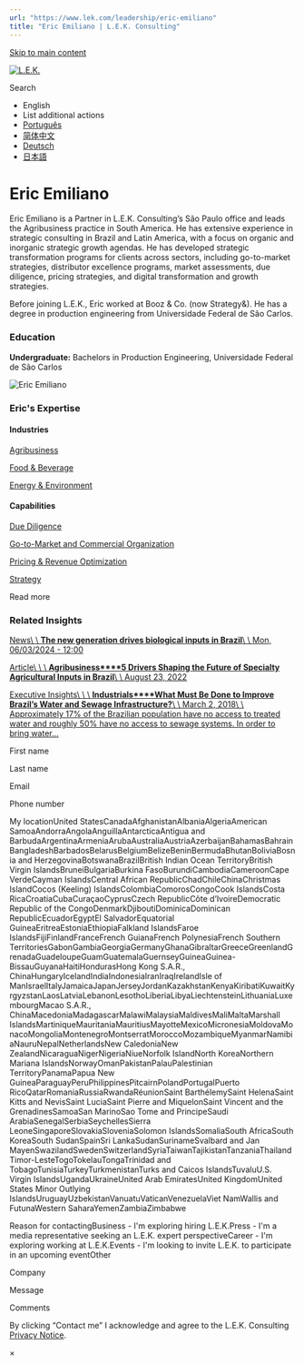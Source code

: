```yaml
---
url: "https://www.lek.com/leadership/eric-emiliano"
title: "Eric Emiliano | L.E.K. Consulting"
---
```


[Skip to main content](https://www.lek.com/leadership/eric-emiliano#main-content)

[![L.E.K.](https://www.lek.com/themes/lek/images/new-logo.svg)](https://www.lek.com/ "L.E.K.")

Search

- English
- List additional actions
- [Português](https://www.lek.com/pt-br/leadership/eric-emiliano)
- [简体中文](https://www.lek.com/zh-hant/lek-china)
- [Deutsch](https://www.lek.com/de/lek-germany)
- [日本語](https://www.lek.com/ja/lek-japan)

# Eric Emiliano

Eric Emiliano is a Partner in L.E.K. Consulting’s São Paulo office and leads the Agribusiness practice in South America. He has extensive experience in strategic consulting in Brazil and Latin America, with a focus on organic and inorganic strategic growth agendas. He has developed strategic transformation programs for clients across sectors, including go-to-market strategies, distributor excellence programs, market assessments, due diligence, pricing strategies, and digital transformation and growth strategies.

Before joining L.E.K., Eric worked at Booz & Co. (now Strategy&). He has a degree in production engineering from Universidade Federal de São Carlos.

### Education

**Undergraduate:** Bachelors in Production Engineering, Universidade Federal de São Carlos

![Eric Emiliano](https://www.lek.com/sites/default/files/profile-images/Eric-Emiliano.jpg)

### Eric's Expertise

#### Industries

[Agribusiness](https://www.lek.com/industries/industrials/agricultural-agribusiness)

[Food & Beverage](https://www.lek.com/industries/consumer-products/food-and-beverage-f-b)

[Energy & Environment](https://www.lek.com/industries/energy-environment)

#### Capabilities

[Due Diligence](https://www.lek.com/capabilities/mergers-acquisitions/due-diligence)

[Go-to-Market and Commercial Organization](https://www.lek.com/capabilities/marketing-and-sales/go-to-market-strategy)

[Pricing & Revenue Optimization](https://www.lek.com/capabilities/pricing-revenue-optimization)

[Strategy](https://www.lek.com/capabilities/strategy)

Read more

### Related Insights

[News\\
\\
**The new generation drives biological inputs in Brazil**\\
\\
Mon, 06/03/2024 - 12:00](https://www.lek.com/press/new-generation-drives-biological-inputs-brazil)

[Article\\
\\
\\
**Agribusiness****5 Drivers Shaping the Future of Specialty Agricultural Inputs in Brazil**\\
\\
August 23, 2022](https://www.lek.com/insights/ar/5-drivers-shaping-future-specialty-agricultural-inputs-brazil)

[Executive Insights\\
\\
\\
**Industrials****What Must Be Done to Improve Brazil’s Water and Sewage Infrastructure?**\\
\\
March 2, 2018\\
\\
Approximately 17% of the Brazilian population have no access to treated water and roughly 50% have no access to sewage systems. In order to bring water…](https://www.lek.com/insights/ei/improve-brazils-water-and-sewage-infrastructure)

First name

Last name

Email

Phone number

My locationUnited StatesCanadaAfghanistanAlbaniaAlgeriaAmerican SamoaAndorraAngolaAnguillaAntarcticaAntigua and BarbudaArgentinaArmeniaArubaAustraliaAustriaAzerbaijanBahamasBahrainBangladeshBarbadosBelarusBelgiumBelizeBeninBermudaBhutanBoliviaBosnia and HerzegovinaBotswanaBrazilBritish Indian Ocean TerritoryBritish Virgin IslandsBruneiBulgariaBurkina FasoBurundiCambodiaCameroonCape VerdeCayman IslandsCentral African RepublicChadChileChinaChristmas IslandCocos (Keeling) IslandsColombiaComorosCongoCook IslandsCosta RicaCroatiaCubaCuraçaoCyprusCzech RepublicCôte d’IvoireDemocratic Republic of the CongoDenmarkDjiboutiDominicaDominican RepublicEcuadorEgyptEl SalvadorEquatorial GuineaEritreaEstoniaEthiopiaFalkland IslandsFaroe IslandsFijiFinlandFranceFrench GuianaFrench PolynesiaFrench Southern TerritoriesGabonGambiaGeorgiaGermanyGhanaGibraltarGreeceGreenlandGrenadaGuadeloupeGuamGuatemalaGuernseyGuineaGuinea-BissauGuyanaHaitiHondurasHong Kong S.A.R., ChinaHungaryIcelandIndiaIndonesiaIranIraqIrelandIsle of ManIsraelItalyJamaicaJapanJerseyJordanKazakhstanKenyaKiribatiKuwaitKyrgyzstanLaosLatviaLebanonLesothoLiberiaLibyaLiechtensteinLithuaniaLuxembourgMacao S.A.R., ChinaMacedoniaMadagascarMalawiMalaysiaMaldivesMaliMaltaMarshall IslandsMartiniqueMauritaniaMauritiusMayotteMexicoMicronesiaMoldovaMonacoMongoliaMontenegroMontserratMoroccoMozambiqueMyanmarNamibiaNauruNepalNetherlandsNew CaledoniaNew ZealandNicaraguaNigerNigeriaNiueNorfolk IslandNorth KoreaNorthern Mariana IslandsNorwayOmanPakistanPalauPalestinian TerritoryPanamaPapua New GuineaParaguayPeruPhilippinesPitcairnPolandPortugalPuerto RicoQatarRomaniaRussiaRwandaRéunionSaint BarthélemySaint HelenaSaint Kitts and NevisSaint LuciaSaint Pierre and MiquelonSaint Vincent and the GrenadinesSamoaSan MarinoSao Tome and PrincipeSaudi ArabiaSenegalSerbiaSeychellesSierra LeoneSingaporeSlovakiaSloveniaSolomon IslandsSomaliaSouth AfricaSouth KoreaSouth SudanSpainSri LankaSudanSurinameSvalbard and Jan MayenSwazilandSwedenSwitzerlandSyriaTaiwanTajikistanTanzaniaThailandTimor-LesteTogoTokelauTongaTrinidad and TobagoTunisiaTurkeyTurkmenistanTurks and Caicos IslandsTuvaluU.S. Virgin IslandsUgandaUkraineUnited Arab EmiratesUnited KingdomUnited States Minor Outlying IslandsUruguayUzbekistanVanuatuVaticanVenezuelaViet NamWallis and FutunaWestern SaharaYemenZambiaZimbabwe

Reason for contactingBusiness - I'm exploring hiring L.E.K.Press - I'm a media representative seeking an L.E.K. expert perspectiveCareer - I'm exploring working at L.E.K.Events - I'm looking to invite L.E.K. to participate in an upcoming eventOther

Company

Message

Comments

By clicking “Contact me” I acknowledge and agree to the L.E.K. Consulting [Privacy Notice](https://www.lek.com/lek-consulting-privacy-policy).

×